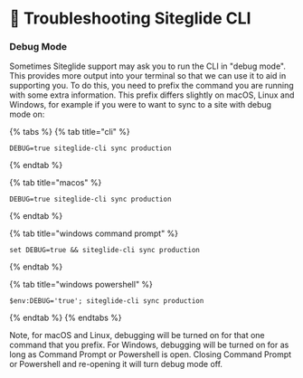 # 🔧 Troubleshooting Siteglide CLI

### Debug Mode

Sometimes Siteglide support may ask you to run the CLI in "debug mode". This provides more output into your terminal so that we can use it to aid in supporting you. To do this, you need to prefix the command you are running with some extra information. This prefix differs slightly on macOS, Linux and Windows, for example if you were to want to sync to a site with debug mode on:

{% tabs %}
{% tab title="cli" %}
```linux
DEBUG=true siteglide-cli sync production
```
{% endtab %}

{% tab title="macos" %}
```macos
DEBUG=true siteglide-cli sync production
```
{% endtab %}

{% tab title="windows command prompt" %}
```windows
set DEBUG=true && siteglide-cli sync production
```
{% endtab %}

{% tab title="windows powershell" %}
```
$env:DEBUG='true'; siteglide-cli sync production
```
{% endtab %}
{% endtabs %}

Note, for macOS and Linux, debugging will be turned on for that one command that you prefix. For Windows, debugging will be turned on for as long as Command Prompt or Powershell is open. Closing Command Prompt or Powershell and re-opening it will turn debug mode off.
